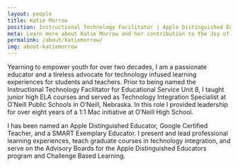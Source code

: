 ```yaml
---
layout: people
title: Katie Morrow
position: Instructional Technology Facilitator | Apple Distinguished Educator | United States
meta: Learn more about Katie Morrow and her contribution to the Joy of Professional Learning
permalink: /about/katiemorrow/
img: about-katiemorrow
---
```


Yearning to empower youth for over two decades, I am a passionate educator and a tireless advocate for technology infused learning experiences for students and teachers. Prior to being named the Instructional Technology Facilitator for Educational Service Unit 8, I taught junior high ELA courses and served as Technology Integration Specialist at O’Neill Public Schools in O’Neill, Nebraska. In this role I provided leadership for over eight years of a 1:1 Mac initiative at O’Neill High School.

I has been named an Apple Distinguished Educator, Google Certified Teacher, and a SMART Exemplary Educator. I present and lead professional learning experiences, teach graduate courses in technology integration, and serve on the Advisory Boards for the Apple Distinguished Educators program and Challenge Based Learning.

